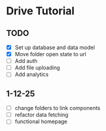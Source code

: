 # Drive Tutorial

## TODO
- [x] Set up database and data model
- [x] Move folder open state to url
- [ ] Add auth
- [ ] Add file uploading
- [ ] Add analytics

## 1-12-25

- [ ] change folders to link components
- [ ] refactor data fetching
- [ ] functional homepage
